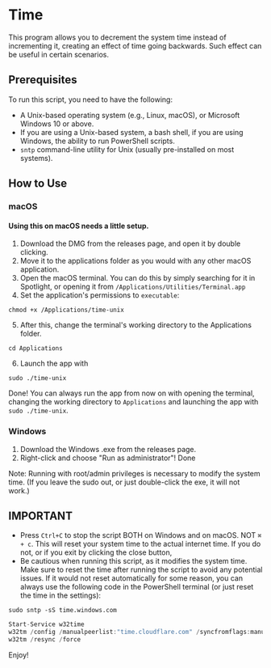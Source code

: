 # Time

This program allows you to decrement the system time instead of incrementing it, creating an effect of time going backwards. Such effect can be useful in certain scenarios.

## Prerequisites

To run this script, you need to have the following:

- A Unix-based operating system (e.g., Linux, macOS), or Microsoft Windows 10 or above.
- If you are using a Unix-based system, a bash shell, if you are using Windows, the ability to run PowerShell scripts.
- `sntp` command-line utility for Unix (usually pre-installed on most systems).

## How to Use

### macOS
#### Using this on macOS needs a little setup.
1. Download the DMG from the releases page, and open it by double clicking.
2. Move it to the applications folder as you would with any other macOS application.
3. Open the macOS terminal. You can do this by simply searching for it in Spotlight, or opening it from `/Applications/Utilities/Terminal.app`
4. Set the application's permissions to `executable`:
```
chmod +x /Applications/time-unix
```
5. After this, change the terminal's working directory to the Applications folder.
```
cd Applications
```
6. Launch the app with
```
sudo ./time-unix
```
Done!
You can always run the app from now on with opening the terminal, changing the working directory to `Applications` and launching the app with `sudo ./time-unix`.

### Windows
1. Download the Windows .exe from the releases page.
2. Right-click and choose "Run as administrator"!
Done

Note: Running with root/admin privileges is necessary to modify the system time. (If you leave the sudo out, or just double-click the exe, it will not work.)

## IMPORTANT

- Press `Ctrl+C` to stop the script BOTH on Windows and on macOS. NOT `⌘ + c`.
This will reset your system time to the actual internet time. If you do not, or if you exit by clicking the close button, 
- Be cautious when running this script, as it modifies the system time. Make sure to reset the time after running the script to avoid any potential issues. If it would not reset automatically for some reason, you can always use the following code in the PowerShell terminal (or just reset the time in the settings):
```
sudo sntp -sS time.windows.com
```
```c
Start-Service w32time
w32tm /config /manualpeerlist:"time.cloudflare.com" /syncfromflags:manual /reliable:YES
w32tm /resync /force
```

Enjoy!
